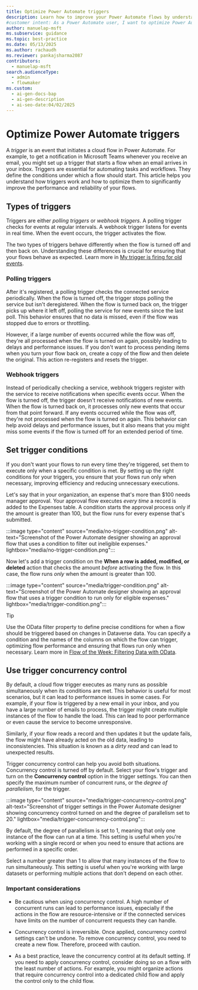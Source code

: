 ```yaml
---
title: Optimize Power Automate triggers
description: Learn how to improve your Power Automate flows by understanding trigger types, setting conditions, and managing concurrency for optimal performance.
#customer intent: As a Power Automate user, I want to optimize Power Automate triggers so that my flows run efficiently. 
author: manuelap-msft
ms.subservice: guidance
ms.topic: best-practice
ms.date: 05/13/2025
ms.author: rachaudh
ms.reviewer: pankajsharma2087
contributors:
  - manuelap-msft
search.audienceType:
  - admin
  - flowmaker
ms.custom:
  - ai-gen-docs-bap
  - ai-gen-description
  - ai-seo-date:04/02/2025
---
```


# Optimize Power Automate triggers

A *trigger* is an event that initiates a cloud flow in Power Automate. For example, to get a notification in Microsoft Teams whenever you receive an email, you might set up a trigger that starts a flow when an email arrives in your inbox. Triggers are essential for automating tasks and workflows. They define the conditions under which a flow should start. This article helps you understand how triggers work and how to optimize them to significantly improve the performance and reliability of your flows.

## Types of triggers

Triggers are either *polling triggers* or *webhook triggers*. A polling trigger checks for events at regular intervals. A webhook trigger listens for events in real time. When the event occurs, the trigger activates the flow.

The two types of triggers behave differently when the flow is turned off and then back on. Understanding these differences is crucial for ensuring that your flows behave as expected. Learn more in [My trigger is firing for old events](/power-automate/triggers-troubleshoot?tabs=classic-designer#my-trigger-is-firing-for-old-events).

### Polling triggers

After it's registered, a polling trigger checks the connected service periodically. When the flow is turned off, the trigger stops polling the service but isn't deregistered. When the flow is turned back on, the trigger picks up where it left off, polling the service for new events since the last poll. This behavior ensures that no data is missed, even if the flow was stopped due to errors or throttling.

However, if a large number of events occurred while the flow was off, they're all processed when the flow is turned on again, possibly leading to delays and performance issues. If you don't want to process pending items when you turn your flow back on, create a copy of the flow and then delete the original. This action re-registers and resets the trigger.

### Webhook triggers

Instead of periodically checking a service, webhook triggers register with the service to receive notifications when specific events occur. When the flow is turned off, the trigger doesn't receive notifications of new events. When the flow is turned back on, it processes only new events that occur from that point forward. If any events occurred while the flow was off, they're not processed when the flow is turned on again. This behavior can help avoid delays and performance issues, but it also means that you might miss some events if the flow is turned off for an extended period of time.

## Set trigger conditions

If you don't want your flows to run every time they're triggered, set them to execute only when a specific condition is met. By setting up the right conditions for your triggers, you ensure that your flows run only when necessary, improving efficiency and reducing unnecessary executions.

Let's say that in your organization, an expense that's more than $100 needs manager approval. Your approval flow executes *every time* a record is added to the Expenses table. A condition starts the approval process only if the amount is greater than 100, but the flow runs for every expense that's submitted.

:::image type="content" source="media/no-trigger-condition.png" alt-text="Screenshot of the Power Automate designer showing an approval flow that uses a condition to filter out ineligible expenses." lightbox="media/no-trigger-condition.png":::

Now let's add a trigger condition on the **When a row is added, modified, or deleted** action that checks the amount *before* activating the flow. In this case, the flow runs *only* when the amount is greater than 100.

:::image type="content" source="media/trigger-condition.png" alt-text="Screenshot of the Power Automate designer showing an approval flow that uses a trigger condition to run only for eligible expenses." lightbox="media/trigger-condition.png":::

> [!TIP]
> Use the OData filter property to define precise conditions for when a flow should be triggered based on changes in Dataverse data. You can specify a condition and the names of the columns on which the flow can trigger, optimizing flow performance and ensuring that flows run only when necessary. Learn more in [Flow of the Week: Filtering Data with OData](/power-platform/blog/power-automate/advanced-flow-of-the-week-filtering-with-odata/?msockid=063dbab77c7468f2349baef17d1b6953).

## Use trigger concurrency control

By default, a cloud flow trigger executes as many runs as possible simultaneously when its conditions are met. This behavior is useful for most scenarios, but it can lead to performance issues in some cases. For example, if your flow is triggered by a new email in your inbox, and you have a large number of emails to process, the trigger might create multiple instances of the flow to handle the load. This can lead to poor performance or even cause the service to become unresponsive.

Similarly, if your flow reads a record and then updates it but the update fails, the flow might have already acted on the old data, leading to inconsistencies. This situation is known as a *dirty read* and can lead to unexpected results.

Trigger concurrency control can help you avoid both situations. Concurrency control is turned off by default. Select your flow's trigger and turn on the **Concurrency control** option in the trigger settings. You can then specify the maximum number of concurrent runs, or the *degree of parallelism*, for the trigger.

:::image type="content" source="media/trigger-concurrency-control.png" alt-text="Screenshot of trigger settings in the Power Automate designer showing concurrency control turned on and the degree of parallelism set to 20." lightbox="media/trigger-concurrency-control.png":::

By default, the degree of parallelism is set to 1, meaning that only one instance of the flow can run at a time. This setting is useful when you're working with a single record or when you need to ensure that actions are performed in a specific order.

Select a number greater than 1 to allow that many instances of the flow to run simultaneously. This setting is useful when you're working with large datasets or performing multiple actions that don't depend on each other.

### Important considerations

- Be cautious when using concurrency control. A high number of concurrent runs can lead to performance issues, especially if the actions in the flow are resource-intensive or if the connected services have limits on the number of concurrent requests they can handle.

- Concurrency control is irreversible. Once applied, concurrency control settings can't be undone. To remove concurrency control, you need to create a new flow. Therefore, proceed with caution.

- As a best practice, leave the concurrency control at its default setting. If you need to apply concurrency control, consider doing so on a flow with the least number of actions. For example, you might organize actions that require concurrency control into a dedicated child flow and apply the control only to the child flow.
